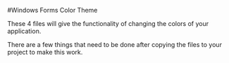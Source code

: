 #Windows Forms Color Theme

These 4 files will give the functionality of changing the colors of your application.

There are a few things that need to be done after copying the files to your project to make this work.
